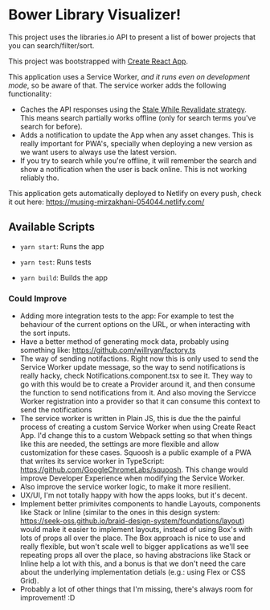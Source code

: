 # Bower Library Visualizer!

This project uses the libraries.io API to present a list of bower projects that you can search/filter/sort.

This project was bootstrapped with [Create React App](https://github.com/facebook/create-react-app).

This application uses a Service Worker, _and it runs even on development mode_, so be aware of that. The service worker adds the following functionality:

- Caches the API responses using the [Stale While Revalidate strategy](https://developers.google.com/web/tools/workbox/modules/workbox-strategies#stale-while-revalidate). This means search partially works offline (only for search terms you've search for before).
- Adds a notification to update the App when any asset changes. This is really important for PWA's, specially when deploying a new version as we want users to always use the latest version.
- If you try to search while you're offline, it will remember the search and show a notification when the user is back online. This is not working reliably tho.

This application gets automatically deployed to Netlify on every push, check it out here: https://musing-mirzakhani-054044.netlify.com/

## Available Scripts

- `yarn start`: Runs the app

- `yarn test`: Runs tests

- `yarn build`: Builds the app

### Could Improve

- Adding more integration tests to the app: For example to test the behaviour of the current options on the URL, or when interacting with the sort inputs.
- Have a better method of generating mock data, probably using something like: https://github.com/willryan/factory.ts
- The way of sending notifactions. Right now this is only used to send the Service Worker update message, so the way to send notifications is really hacky, check Notifications.component.tsx to see it. They way to go with this would be to create a Provider around it, and then consume the function to send notifications from it. And also moving the Servicce Worker registration into a provider so that it can consume this context to send the notifications
- The service worker is written in Plain JS, this is due the the painful process of creating a custom Service Worker when using Create React App. I'd change this to a custom Webpack setting so that when things like this are needed, the settings are more flexible and allow customization for these cases. Squoosh is a public example of a PWA that writes its service worker in TypeScript: https://github.com/GoogleChromeLabs/squoosh. This change would improve Developer Experience when modifying the Service Worker.
- Also improve the service worker logic, to make it more resilient.
- UX/UI, I'm not totally happy with how the apps looks, but it's decent.
- Implement better primivites components to handle Layouts, components like Stack or Inline (similar to the ones in this design system: https://seek-oss.github.io/braid-design-system/foundations/layout) would make it easier to implement layouts, instead of using Box's with lots of props all over the place. The Box approach is nice to use and really flexible, but won't scale well to bigger applications as we'll see repeating props all over the place, so having abstracions like Stack or Inline help a lot with this, and a bonus is that we don't need the care about the underlying implementation detials (e.g.: using Flex or CSS Grid).
- Probably a lot of other things that I'm missing, there's always room for improvement! :D
